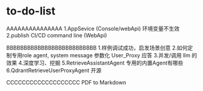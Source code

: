 # to-do-list

AAAAAAAAAAAAAAA
1.AppSevice (Console/webApi) 环境变量不生效
2.publish CI/CD command line (WebApi)

BBBBBBBBBBBBBBBBBBBBBBBBBB
1.样例调试成功，启发场景创意
2.如何定制专用role agent, system message
	参数化 User_Proxy 应答
3.并发/调用 llm 的效果
4.深度学习、挖掘
5.RetrieveAssistantAgent 专用的内置Agent有哪些
6.QdrantRetrieveUserProxyAgent 开源

CCCCCCCCCCCCCCCCCCC
PDF to Markdown

